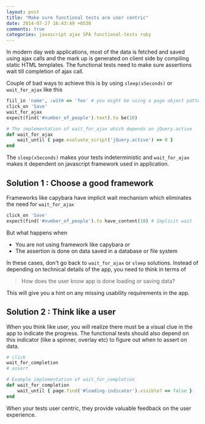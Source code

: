 ```yaml
---
layout: post
title: "Make sure functional tests are user centric"
date: 2014-07-27 16:43:49 +0530
comments: true
categories: javascript ajax SPA functional-tests ruby
---
```


In modern day web applications, most of the data is fetched and saved using ajax calls and the mark up is generated on client side by compiling static HTML templates. The functional tests need to make sure assertions wait till completion of ajax call.

Couple of bad ways to achieve this is by using `sleep(xSeconds)` or `wait_for_ajax` like this

<!-- More -->

``` ruby
fiil_in 'name', :with => 'foo' # you might be using a page object pattern in real code
click_on 'Save' 
wait_for_ajax
expect(find('#number_of_people').text).to be(10)

# The implementation of wait_for_ajax which depends on jQuery.active
def wait_for_ajax
	wait_until { page.evaluate_script('jQuery.active') == 0 }
end
```

The `sleep(xSeconds)` makes your tests indeterministic and `wait_for_ajax` makes it dependent on javascript framework used in application. 

## Solution 1 : Choose a good framework

Frameworks like capybara have implicit wait mechanism which eliminates the need for `wait_for_ajax`

``` ruby
click_on 'Save' 
expect(find('#number_of_people').to have_content(10) # Implicit wait
```

But what happens when

* You are not using framework like capybara *or*
* The assertion is done on data saved in a database or file system

 In these cases, don't go back to `wait_for_ajax` or `sleep` solutions. Instead of depending on technical details of the app, you need to think in terms of

> How does the user know app is done loading or saving data?

This will give you a hint on any missing usability requirements in the app. 

## Solution 2 : Think like a user

When you think like user, you will realize there must be a visual clue in the app to indicate the progress. The functional tests should also depend on this indicator (like a spinner, overlay etc) to figure out when to assert on data.

``` ruby
# click
wait_for_completion
# assert

# Example implementation of wait_for_completion
def wait_for_completion
	wait_until { page.find('#loading-indicator').visible? == false }
end
```

When your tests user centric, they provide valuable feedback on the user experience.